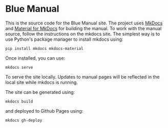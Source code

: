 # Blue Manual

This is the source code for the Blue Manual site. The project uses [MkDocs](https://mkdocs.org) and [Material for MkDocs](https://squidfunk.github.io/mkdocs-material) for building the manual.  To work with the manual
source, follow the instructions on the mkdocs site. The simplest way is to use
Python's package manager to install mkdocs using:

    pip install mkdocs mkdocs-material

Once installed, you can use:

    mkdocs serve

To serve the site locally. Updates to manual pages will be reflected in the local site while mkdocs is running.

The site can be generated using:

    mkdocs build

and deployed to Github Pages using:
 
    mkdocs gh-deploy 



